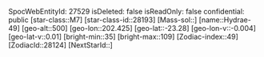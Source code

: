 ﻿---
location: [-23.28,202.425,500]
type: Station
tags:
- astro/Star

---
SpocWebEntityId: 27529
isDeleted: false
isReadOnly: false
confidential: public
[star-class::M7]
[star-class-id::28193]
[Mass-sol::]
[name::Hydrae-49]
[geo-alt::500]
[geo-lon::202.425]
[geo-lat::-23.28]
[geo-lon-v::-0.004]
[geo-lat-v::0.01]
[bright-min::35]
[bright-max::109]
[Zodiac-index::49]
[ZodiacId::28124]
[NextStarId::]

